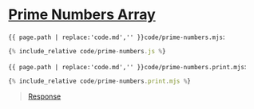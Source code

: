# [Prime Numbers Array](code.zip)

`{{ page.path | replace:'code.md','' }}code/prime-numbers.mjs`:

```js
{% include_relative code/prime-numbers.js %}
```

`{{ page.path | replace:'code.md','' }}code/prime-numbers.print.mjs`:

```js
{% include_relative code/prime-numbers.print.mjs %}
```

> [Response](response/prime-numbers.js)
